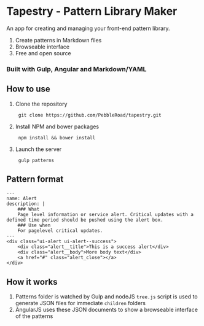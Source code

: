 # Tapestry - Pattern Library Maker

An app for creating and managing your front-end pattern library.

1. Create patterns in Markdown files
2. Browseable interface
3. Free and open source

### Built with Gulp, Angular and Markdown/YAML

## How to use

1. Clone the repository

        git clone https://github.com/PebbleRoad/tapestry.git

2. Install NPM and bower packages
    
        npm install && bower install

3. Launch the server

        gulp patterns


## Pattern format

    ---
    name: Alert
    description: |
        ### What
        Page­ level information or service alert. Critical updates with a defined time period should be pushed using the alert box.
        ### Use when
        For page­level critical updates.
    ---
    <div class="ui-alert ui-alert--success">
        <div class="alert__title">This is a success alert</div>
        <div class="alert__body">More body text</div>
        <a href="#" class="alert_close"></a>
    </div>

## How it works

1. Patterns folder is watched by Gulp and nodeJS `tree.js` script is used to generate JSON files for immediate `children` folders
2. AngularJS uses these JSON documents to show a browseable interface of the patterns